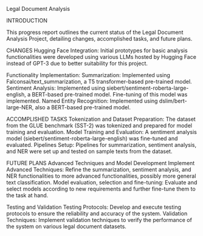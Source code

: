 
Legal Document Analysis

INTRODUCTION

This progress report outlines the current status of the Legal Document Analysis Project, detailing changes, accomplished tasks, and future plans.

CHANGES
Hugging Face Integration: Initial prototypes for basic analysis functionalities were developed using various LLMs hosted by Hugging Face instead of GPT-3 due to better suitability for this project.

Functionality Implementation:
Summarization: Implemented using Falconsai/text_summarization, a T5 transformer-based pre-trained model.
Sentiment Analysis: Implemented using siebert/sentiment-roberta-large-english, a BERT-based pre-trained model. Fine-tuning of this model was implemented.
Named Entity Recognition: Implemented using dslim/bert-large-NER, also a BERT-based pre-trained model.

ACCOMPLISHED TASKS
Tokenization and Dataset Preparation: The dataset from the GLUE benchmark (SST-2) was tokenized and prepared for model training and evaluation.
Model Training and Evaluation: A sentiment analysis model (siebert/sentiment-roberta-large-english) was fine-tuned and evaluated.
Pipelines Setup: Pipelines for summarization, sentiment analysis, and NER were set up and tested on sample texts from the dataset.

FUTURE PLANS
Advanced Techniques and Model Development
Implement Advanced Techniques: Refine the summarization, sentiment analysis, and NER functionalities to more advanced functionalities, possibly more general text classification.
Model evaluation, selection and fine-tuning: Evaluate and select models according to new requirements and further fine-tune them to the task at hand.

Testing and Validation
Testing Protocols: Develop and execute testing protocols to ensure the reliability and accuracy of the system.
Validation Techniques: Implement validation techniques to verify the performance of the system on various legal document datasets.
